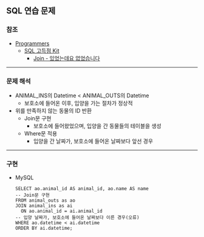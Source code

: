 ## SQL 연습 문제

### 참조

- [Programmers](https://programmers.co.kr/)
  - [SQL 고득점 Kit](https://programmers.co.kr/learn/challenges)
    - [Join - 있었는데요 없었습니다](https://programmers.co.kr/learn/courses/30/lessons/59043)

---

### 문제 해석

- ANIMAL_INS의 Datetime < ANIMAL_OUTS의 Datetime
  - 보호소에 들어온 이후, 입양을 가는 절차가 정상적
- 위를 만족하지 않는 동물의 ID 반환
  - Join문 구현
    - 보호소에 들어왔었으며, 입양을 간 동물들의 테이블을 생성
  - Where문 적용
    - 입양을 간 날짜가, 보호소에 들어온 날짜보다 앞선 경우

---

### 구현

- MySQL

  ```mysql
  SELECT ao.animal_id AS animal_id, ao.name AS name
  -- Join문 구현
  FROM animal_outs as ao
  JOIN animal_ins as ai
  	ON ao.animal_id = ai.animal_id
  -- 입양 날짜가, 보호소에 들어온 날짜보다 이른 경우(오류)
  WHERE ao.datetime < ai.datetime
  ORDER BY ai.datetime;
  ```

